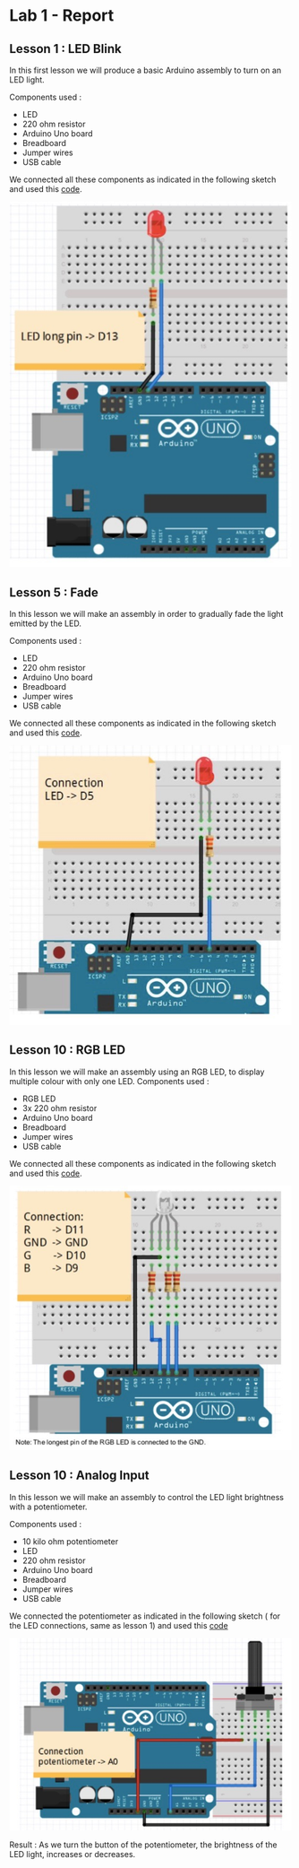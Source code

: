 # Lab 1 - Report

## Lesson 1 : LED Blink

In this first lesson we will produce a basic Arduino assembly to turn on an LED light.

Components used :
- LED
- 220 ohm resistor
- Arduino Uno board
- Breadboard
- Jumper wires
- USB cable 

We connected all these components as indicated in the following sketch and used this [code](LEDBlink.ino).

![](LEDBlink.png?raw=true)


## Lesson 5 : Fade 

In this lesson we will make an assembly in order to gradually fade the light emitted by the LED.

Components used :
- LED 
- 220 ohm resistor
- Arduino Uno board
- Breadboard
- Jumper wires
- USB cable

We connected all these components as indicated in the following sketch and used this [code](Fade.ino).

![](Fade.png?raw=true)



## Lesson 10 : RGB LED 

In this lesson we will make an assembly using an RGB LED, to display multiple colour with only one LED.
Components used :
- RGB LED
- 3x 220 ohm resistor
- Arduino Uno board
- Breadboard
- Jumper wires
- USB cable

We connected all these components as indicated in the following sketch and used this [code](RGB_LED.ino).

![](RGB_LED.png?raw=true)



## Lesson 10 : Analog Input

In this lesson we will make an assembly to control the LED light brightness with a potentiometer. 

Components used :
- 10 kilo ohm potentiometer
- LED
- 220 ohm resistor
- Arduino Uno board
- Breadboard
- Jumper wires
- USB cable

We connected the potentiometer as indicated in the following sketch ( for the LED connections, same as lesson 1)  and used this [code](Analog_Input.ino)

![](Analog_Input.png?raw=true)


Result : As we turn the button of the potentiometer, the brightness of the LED light, increases or decreases.

 

